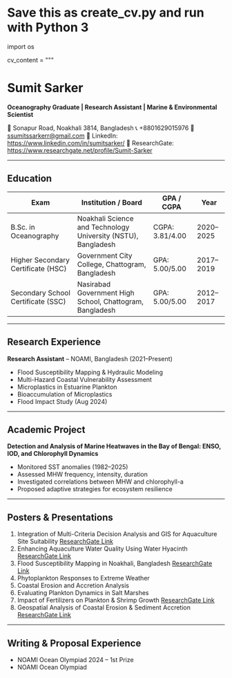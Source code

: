 # Save this as create_cv.py and run with Python 3

import os

cv_content = """
# Sumit Sarker
**Oceanography Graduate | Research Assistant | Marine & Environmental Scientist**

📍 Sonapur Road, Noakhali 3814, Bangladesh
📞 +8801629015976
📧 ssumitssarkerr@gmail.com
🔗 LinkedIn: https://www.linkedin.com/in/sumitsarker/
🔗 ResearchGate: https://www.researchgate.net/profile/Sumit-Sarker

---

## Education

| Exam | Institution / Board | GPA / CGPA | Year |
|------|-------------------|------------|------|
| B.Sc. in Oceanography | Noakhali Science and Technology University (NSTU), Bangladesh | CGPA: 3.81/4.00 | 2020–2025 |
| Higher Secondary Certificate (HSC) | Government City College, Chattogram, Bangladesh | GPA: 5.00/5.00 | 2017–2019 |
| Secondary School Certificate (SSC) | Nasirabad Government High School, Chattogram, Bangladesh | GPA: 5.00/5.00 | 2012–2017 |

---

## Research Experience
**Research Assistant** – NOAMI, Bangladesh (2021–Present)
- Flood Susceptibility Mapping & Hydraulic Modeling
- Multi-Hazard Coastal Vulnerability Assessment
- Microplastics in Estuarine Plankton
- Bioaccumulation of Microplastics
- Flood Impact Study (Aug 2024)

---

## Academic Project
**Detection and Analysis of Marine Heatwaves in the Bay of Bengal: ENSO, IOD, and Chlorophyll Dynamics**
- Monitored SST anomalies (1982–2025)
- Assessed MHW frequency, intensity, duration
- Investigated correlations between MHW and chlorophyll-a
- Proposed adaptive strategies for ecosystem resilience

---

## Posters & Presentations
1. Integration of Multi-Criteria Decision Analysis and GIS for Aquaculture Site Suitability
   [ResearchGate Link](https://www.researchgate.net/publication/396454659_Integration_of_Multi-Criteria_Decision_Analysis_MCDA_and_GIS_for_Aquaculture_Site_Suitability_in_Hatiya_Upazila_Noakhali_Bangladesh)
2. Enhancing Aquaculture Water Quality Using Water Hyacinth
   [ResearchGate Link](https://www.researchgate.net/publication/395932974_Enhancing_Aquaculture_Water_Quality_Using_Water_Hyacinth_in_Ponds)
3. Flood Susceptibility Mapping in Noakhali, Bangladesh
   [ResearchGate Link](https://www.researchgate.net/publication/395927596_Flood_Susceptibility_Mapping_in_Noakhali_Bangladesh_Using_GIS-Based_Multi-Criteria_Decision_Analysis_MCDA_and_the_Analytical_Hierarchy_Process_AHP)
4. Phytoplankton Responses to Extreme Weather
5. Coastal Erosion and Accretion Analysis
6. Evaluating Plankton Dynamics in Salt Marshes
7. Impact of Fertilizers on Plankton & Shrimp Growth
   [ResearchGate Link](https://www.researchgate.net/publication/395956733_Evaluating_the_Impact_of_Diverse_Fertilizers_on_Plankton_Abundance_and_Shrimp_Growth_Rates_in_Aquaculture)
8. Geospatial Analysis of Coastal Erosion & Sediment Accretion
   [ResearchGate Link](https://www.researchgate.net/publication/395959134_Geospatial_Analysis_of_Coastal_Erosion_and_Sediment_Accretion_in_Southern_Hatiya_Island_Bangladesh)

---

## Writing & Proposal Experience
- NOAMI Ocean Olympiad 2024 – 1st Prize
- NOAMI Ocean Olympiad
